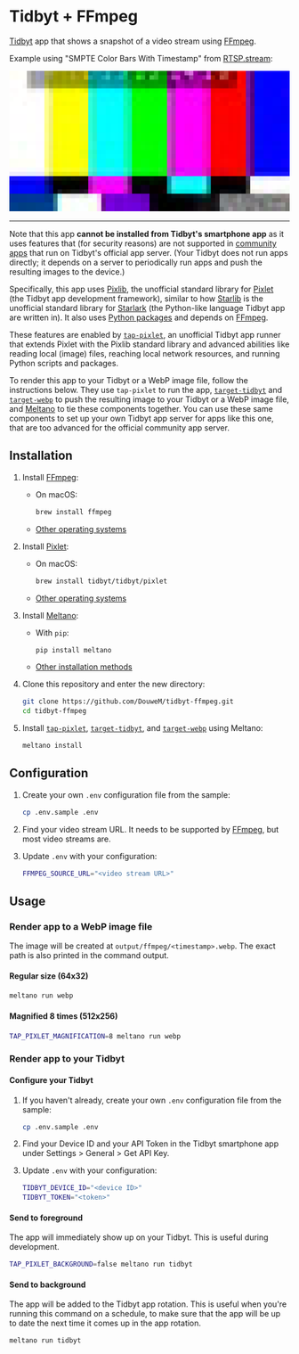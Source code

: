 # Tidbyt + FFmpeg

[Tidbyt](https://tidbyt.com/) app that shows a snapshot of a video stream using [FFmpeg](https://ffmpeg.org/).

Example using "SMPTE Color Bars With Timestamp" from [RTSP.stream](https://rtsp.stream/):

![Screenshot](screenshot.webp)

---

Note that this app **cannot be installed from Tidbyt's smartphone app** as it uses features that (for security reasons) are not supported in [community apps](https://tidbyt.dev/docs/publish/community-apps) that run on Tidbyt's official app server.
(Your Tidbyt does not run apps directly; it depends on a server to periodically run apps and push the resulting images to the device.)

Specifically, this app uses [Pixlib](https://github.com/DouweM/tap-pixlet/tree/main/tap_pixlet/pixlib), the unofficial standard library for [Pixlet](https://github.com/tidbyt/pixlet) (the Tidbyt app development framework), similar to how [Starlib](https://github.com/qri-io/starlib) is the unofficial standard library for [Starlark](https://github.com/google/starlark-go) (the Python-like language Tidbyt app are written in).
It also uses [Python packages](./requirements.txt) and depends on [FFmpeg](https://ffmpeg.org/).

These features are enabled by [`tap-pixlet`](https://github.com/DouweM/tap-pixlet), an unofficial Tidbyt app runner that extends Pixlet with the Pixlib standard library and advanced abilities like reading local (image) files, reaching local network resources, and running Python scripts and packages.

To render this app to your Tidbyt or a WebP image file, follow the instructions below.
They use `tap-pixlet` to run the app, [`target-tidbyt`](https://github.com/DouweM/target-tidbyt) and [`target-webp`](https://github.com/DouweM/target-tidbyt) to push the resulting image to your Tidbyt or a WebP image file, and [Meltano](https://github.com/meltano/meltano) to tie these components together.
You can use these same components to set up your own Tidbyt app server for apps like this one, that are too advanced for the official community app server.

## Installation

1. Install [FFmpeg](https://ffmpeg.org/):

    - On macOS:

      ```bash
      brew install ffmpeg
      ```

    - [Other operating systems](https://ffmpeg.org/download.html)

1. Install [Pixlet](https://github.com/tidbyt/pixlet):

    - On macOS:

      ```bash
      brew install tidbyt/tidbyt/pixlet
      ```

    - [Other operating systems](https://tidbyt.dev/docs/build/installing-pixlet)

1. Install [Meltano](https://github.com/meltano/meltano):

   - With `pip`:

      ```bash
      pip install meltano
      ```

   - [Other installation methods](https://docs.meltano.com/getting-started/installation)

1. Clone this repository and enter the new directory:

    ```bash
    git clone https://github.com/DouweM/tidbyt-ffmpeg.git
    cd tidbyt-ffmpeg
    ```

1. Install [`tap-pixlet`](https://github.com/DouweM/tap-pixlet), [`target-tidbyt`](https://github.com/DouweM/target-tidbyt), and [`target-webp`](https://github.com/DouweM/target-tidbyt) using Meltano:

    ```bash
    meltano install
    ```

## Configuration

1. Create your own `.env` configuration file from the sample:

   ```bash
   cp .env.sample .env
   ```

1. Find your video stream URL. It needs to be supported by [FFmpeg](https://ffmpeg.org/), but most video streams are.

1. Update `.env` with your configuration:

   ```bash
   FFMPEG_SOURCE_URL="<video stream URL>"
   ```

## Usage

### Render app to a WebP image file

The image will be created at `output/ffmpeg/<timestamp>.webp`.
The exact path is also printed in the command output.

#### Regular size (64x32)

```bash
meltano run webp
```

#### Magnified 8 times (512x256)

```bash
TAP_PIXLET_MAGNIFICATION=8 meltano run webp
```

### Render app to your Tidbyt

#### Configure your Tidbyt

1. If you haven't already, create your own `.env` configuration file from the sample:

   ```bash
   cp .env.sample .env
   ```

1. Find your Device ID and your API Token in the Tidbyt smartphone app under Settings > General > Get API Key.

1. Update `.env` with your configuration:

   ```bash
   TIDBYT_DEVICE_ID="<device ID>"
   TIDBYT_TOKEN="<token>"
   ```

#### Send to foreground

The app will immediately show up on your Tidbyt.
This is useful during development.

```bash
TAP_PIXLET_BACKGROUND=false meltano run tidbyt
```

#### Send to background

The app will be added to the Tidbyt app rotation.
This is useful when you're running this command on a schedule, to make sure that the app will be up to date the next time it comes up in the app rotation.

```bash
meltano run tidbyt
```
